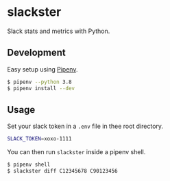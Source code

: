 # slackster

Slack stats and metrics with Python.

## Development

Easy setup using [Pipenv](https://github.com/pypa/pipenv).

```bash
$ pipenv --python 3.8
$ pipenv install --dev
```

## Usage

Set your slack token in a `.env` file in thee root directory.

```bash
SLACK_TOKEN=xoxo-1111
```

You can then run `slackster` inside a pipenv shell.

```bash
$ pipenv shell
$ slackster diff C12345678 C90123456
```
